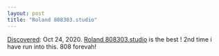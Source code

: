 ```yaml
---
layout: post
title: "Roland 808303.studio"
---
```

[Discovered](http://rolandtanglao.com/2020/07/29/p1-blogthis-checkvist-list-links-to-blog/): Oct 24, 2020. [Roland 808303.studio](https://808303.studio/) is the best ! 2nd time i have run into this. 808 forevah!
